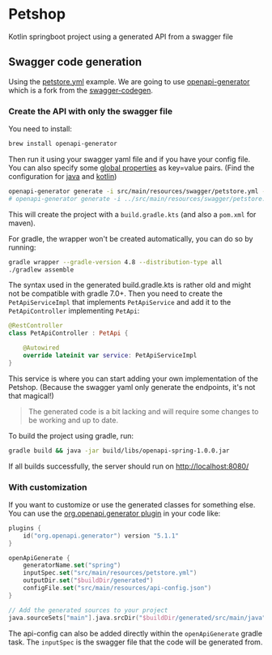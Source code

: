 # Petshop

Kotlin springboot project using a generated API from a swagger file

## Swagger code generation

Using the [petstore.yml](https://raw.githubusercontent.com/openapitools/openapi-generator/master/modules/openapi-generator/src/test/resources/3_0/petstore.yaml) example.
We are going to use [openapi-generator](https://github.com/OpenAPITools/openapi-generator) which is a fork from the [swagger-codegen](https://swagger.io/tools/swagger-codegen/).

### Create the API with only the swagger file

You need to install:

```bash
brew install openapi-generator
```

Then run it using your swagger yaml file and if you have your config file. You can also specify some [global properties](https://openapi-generator.tech/docs/globals/#available-global-properties) as key=value pairs.
(Find the configuration for [java](https://openapi-generator.tech/docs/generators/java/) and [kotlin](https://openapi-generator.tech/docs/generators/kotlin/))

```bash
openapi-generator generate -i src/main/resources/swagger/petstore.yml -g kotlin-spring  --config src/main/resources/api-config.json
# openapi-generator generate -i ../src/main/resources/swagger/petstore.yml -g kotlin-spring  --config ../src/main/resources/api-config.json --global-property apiTests=true,modelTests=true,apiDocs=true,modelDocs=true
```

This will create the project with a `build.gradle.kts` (and also a `pom.xml` for maven).

For gradle, the wrapper won't be created automatically, you can do so by running:

```bash
gradle wrapper --gradle-version 4.8 --distribution-type all
./gradlew assemble
```

The syntax used in the generated build.gradle.kts is rather old and might not be compatible with gradle 7.0+.
Then you need to create the `PetApiServiceImpl` that implements `PetApiService` and add it to the `PetApiController` implementing `PetApi`:

```kotlin
@RestController
class PetApiController : PetApi {

    @Autowired
    override lateinit var service: PetApiServiceImpl
}
```

This service is where you can start adding your own implementation of the Petshop.
(Because the swagger yaml only generate the endpoints, it's not that magical!)

> The generated code is a bit lacking and will require some changes to be working and up to date.

To build the project using gradle, run:

```bash
gradle build && java -jar build/libs/openapi-spring-1.0.0.jar
```

If all builds successfully, the server should run on [http://localhost:8080/](http://localhost:8080/)

### With customization

If you want to customize or use the generated classes for something else.
You can use the [org.openapi.generator plugin](https://openapi-generator.tech/docs/plugins/) in your code like:

```kotlin
plugins {
    id("org.openapi.generator") version "5.1.1"
}

openApiGenerate {
    generatorName.set("spring")
    inputSpec.set("src/main/resources/petstore.yml")
    outputDir.set("$buildDir/generated")
    configFile.set("src/main/resources/api-config.json")
}

// Add the generated sources to your project
java.sourceSets["main"].java.srcDir("$buildDir/generated/src/main/java")
```

The api-config can also be added directly within the `openApiGenerate` gradle task.
The `inputSpec` is the swagger file that the code will be generated from.
